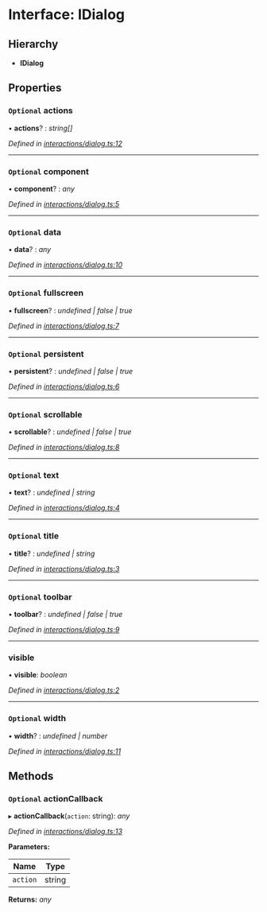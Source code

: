 # Interface: IDialog

## Hierarchy

* **IDialog**

## Properties

### `Optional` actions

• **actions**? : *string[]*

*Defined in [interactions/dialog.ts:12](https://github.com/TNOCS/csnext/blob/b9521f0/packages/cs-core/src/interactions/dialog.ts#L12)*

___

### `Optional` component

• **component**? : *any*

*Defined in [interactions/dialog.ts:5](https://github.com/TNOCS/csnext/blob/b9521f0/packages/cs-core/src/interactions/dialog.ts#L5)*

___

### `Optional` data

• **data**? : *any*

*Defined in [interactions/dialog.ts:10](https://github.com/TNOCS/csnext/blob/b9521f0/packages/cs-core/src/interactions/dialog.ts#L10)*

___

### `Optional` fullscreen

• **fullscreen**? : *undefined | false | true*

*Defined in [interactions/dialog.ts:7](https://github.com/TNOCS/csnext/blob/b9521f0/packages/cs-core/src/interactions/dialog.ts#L7)*

___

### `Optional` persistent

• **persistent**? : *undefined | false | true*

*Defined in [interactions/dialog.ts:6](https://github.com/TNOCS/csnext/blob/b9521f0/packages/cs-core/src/interactions/dialog.ts#L6)*

___

### `Optional` scrollable

• **scrollable**? : *undefined | false | true*

*Defined in [interactions/dialog.ts:8](https://github.com/TNOCS/csnext/blob/b9521f0/packages/cs-core/src/interactions/dialog.ts#L8)*

___

### `Optional` text

• **text**? : *undefined | string*

*Defined in [interactions/dialog.ts:4](https://github.com/TNOCS/csnext/blob/b9521f0/packages/cs-core/src/interactions/dialog.ts#L4)*

___

### `Optional` title

• **title**? : *undefined | string*

*Defined in [interactions/dialog.ts:3](https://github.com/TNOCS/csnext/blob/b9521f0/packages/cs-core/src/interactions/dialog.ts#L3)*

___

### `Optional` toolbar

• **toolbar**? : *undefined | false | true*

*Defined in [interactions/dialog.ts:9](https://github.com/TNOCS/csnext/blob/b9521f0/packages/cs-core/src/interactions/dialog.ts#L9)*

___

###  visible

• **visible**: *boolean*

*Defined in [interactions/dialog.ts:2](https://github.com/TNOCS/csnext/blob/b9521f0/packages/cs-core/src/interactions/dialog.ts#L2)*

___

### `Optional` width

• **width**? : *undefined | number*

*Defined in [interactions/dialog.ts:11](https://github.com/TNOCS/csnext/blob/b9521f0/packages/cs-core/src/interactions/dialog.ts#L11)*

## Methods

### `Optional` actionCallback

▸ **actionCallback**(`action`: string): *any*

*Defined in [interactions/dialog.ts:13](https://github.com/TNOCS/csnext/blob/b9521f0/packages/cs-core/src/interactions/dialog.ts#L13)*

**Parameters:**

Name | Type |
------ | ------ |
`action` | string |

**Returns:** *any*
